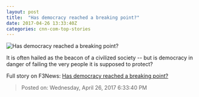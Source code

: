 ```yaml
---
layout: post
title:  "Has democracy reached a breaking point?"
date: 2017-04-26 13:33:40Z
categories: cnn-com-top-stories
---
```


![Has democracy reached a breaking point?](http://i2.cdn.cnn.com/cnnnext/dam/assets/170425124607-democracy-james-super-tease.jpg)

It is often hailed as the beacon of a civilized society -- but is democracy in danger of failing the very people it is supposed to protect?


Full story on F3News: [Has democracy reached a breaking point?](http://www.f3nws.com/n/NDUFK)

> Posted on: Wednesday, April 26, 2017 6:33:40 PM
